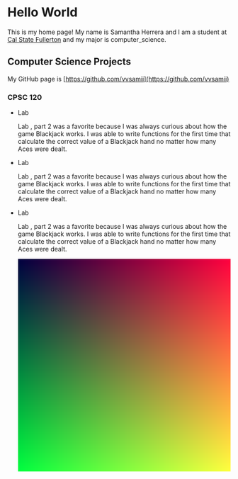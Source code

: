 # Hello World

This is my home page! My name is Samantha Herrera and I am a student at [Cal State Fullerton](http://www.fullerton.edu/) and my major is computer_science.

## Computer Science Projects

My GitHub page is [https://github.com/vvsamii](https://github.com/vvsamii)



### CPSC 120

* Lab 

    Lab , part 2 was a favorite because I was always curious about how the
    game Blackjack works. I was able to write functions for the first time
    that calculate the correct value of a Blackjack hand no matter how many
    Aces were dealt.

* Lab 

    Lab , part 2 was a favorite because I was always curious about how the
    game Blackjack works. I was able to write functions for the first time
    that calculate the correct value of a Blackjack hand no matter how many
    Aces were dealt.

 * Lab 

    Lab , part 2 was a favorite because I was always curious about how the
    game Blackjack works. I was able to write functions for the first time
    that calculate the correct value of a Blackjack hand no matter how many
    Aces were dealt.

    ![The gradient image from Lab 10](images/gradient.png)

